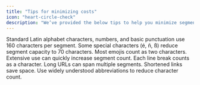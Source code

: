 ```yaml
---
title: "Tips for minimizing costs"
icon: "heart-circle-check"
description: "We’ve provided the below tips to help you minimize segment counts and save money."
---
```



<CardGroup cols={2}>
  <Card title="Watch Your character count" icon="square-1">
Standard Latin alphabet characters, numbers, and basic punctuation use 160 characters per segment.
  </Card>
  <Card title="Be cautious with special characters" icon="square-2">
Some special characters (é, ñ, ß) reduce segment capacity to 70 characters.
  </Card>
  <Card title="Minimize emoji usage" icon="square-3">
Most emojis count as two characters. Extensive use can quickly increase segment count.
  </Card>
  <Card title="Avoid line breaks" icon="square-4">
    Each line break counts as a character.
    </Card>
  <Card title="Use URL shorteners" icon="square-5">
Long URLs can span multiple segments. Shortened links save space.
  </Card>
  <Card title="Leverage common abbreviations" icon="square-6">
Use widely understood abbreviations to reduce character count.
  </Card>
</CardGroup>